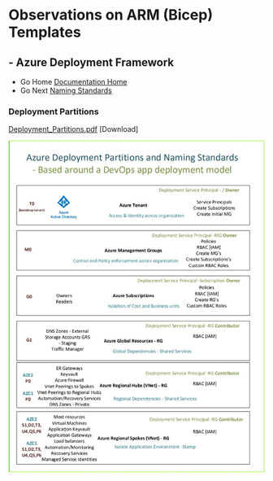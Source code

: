 #  Observations on ARM (Bicep) Templates # 

## - Azure Deployment Framework ## 
- Go Home [Documentation Home](./index.md)
- Go Next [Naming Standards](./Naming_Standards.md)

### Deployment Partitions

[Deployment_Partitions.pdf](./azure_deployment_partitions.pdf) [Download]

![Deployment Partitions](./azure_deployment_partitions2.jpg)


